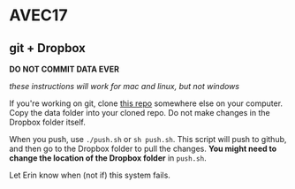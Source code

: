 # AVEC17

## git + Dropbox

**DO NOT COMMIT DATA EVER**

*these instructions will work for mac and linux, but not windows*

If you're working on git, clone [this repo](https://github.com/erindb/AVEC17) somewhere else on your computer. Copy the data folder into your cloned repo. Do not make changes in the Dropbox folder itself.

When you push, use `./push.sh` or `sh push.sh`. This script will push to github, and then go to the Dropbox folder to pull the changes. **You might need to change the location of the Dropbox folder** in `push.sh`.

Let Erin know when (not if) this system fails.
